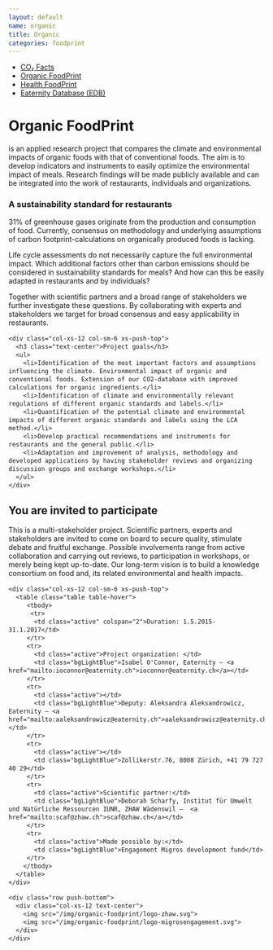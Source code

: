 ```yaml
---
layout: default
name: organic
title: Organic
categories: foodprint
---
```


<div class="container hidden-xs">
	<div class="row">
		<div class="col-xs-12 text-center">
			<ul class="subNavigation">
				<a href="/foodprint"><li>CO₂ Facts</li></a>
				<a href="/foodprint/organic"><li class="current">Organic FoodPrint</li></a>
	      <a href="/foodprint/health"><li>Health FoodPrint</li></a>
				<a href="/foodprint/database"><li>Eaternity Database (EDB)</li></a>
			</ul>
		</div>
	</div>
</div>

<div class="container">
  <div class="row push-top small-push-bottom">
    <div class="col-xs-12 text-center">
      <h1>Organic FoodPrint</h1>
    </div>
  </div>

  <div class="row push-bottom">
    <div class="col-xs-12 col-sm-offset-1 col-sm-10 text-center">
      <p>is an applied research project that compares the climate and environmental impacts of organic foods with that of conventional foods. The aim is to develop indicators and instruments to easily optimize the environmental impact of meals. Research findings will be made publicly available and can be integrated into the work of restaurants, individuals and organizations.</p>
    </div>
  </div>

  <div class="row push-bottom">
    <div class="col-xs-12 col-sm-6">
      <h3 class="text-center">A sustainability standard for restaurants</h3>
      <p>31% of greenhouse gases originate from the production and consumption of food. Currently, consensus on methodology and underlying assumptions of carbon footprint-calculations on organically produced foods is lacking.</p>
      <p>Life cycle assessments do not necessarily capture the full environmental impact. Which additional factors other than carbon emissions should be considered in sustainability standards for meals? And how can this be easily adapted in restaurants and by individuals?</p>
      <p>Together with scientific partners and a broad range of stakeholders we further investigate these questions. By collaborating with experts and stakeholders we target for broad consensus and easy applicability in restaurants.</p>
    </div>

    <div class="col-xs-12 col-sm-6 xs-push-top">
      <h3 class="text-center">Project goals</h3>
      <ul>
        <li>Identification of the most important factors and assumptions influencing the climate. Environmental impact of organic and conventional foods. Extension of our CO2-database with improved calculations for organic ingredients.</li>
        <li>Identification of climate and environmentally relevant regulations of different organic standards and labels.</li>
        <li>Quantification of the potential climate and environmental impacts of different organic standards and labels using the LCA method.</li>
        <li>Develop practical recommendations and instruments for restaurants and the general public.</li>
        <li>Adaptation and improvement of analysis, methodology and developed applications by having stakeholder reviews and organizing discussion groups and exchange workshops.</li>
      </ul>
    </div>
  </div>
</div>

  <div class="window" style="background-image: url('/img/foodprint/Sonnenaufgang-3.jpg');background-size: 100%;background-position: left top;"></div>

<div class="container">
  <div class="row small-push-bottom push-top">
    <div class="col-xs-12 col-sm-6">
      <h2>You are invited to participate</h2>
      <p> This is a multi-stakeholder project. Scientific partners, experts and stakeholders are invited to come on board to secure quality, stimulate debate and fruitful exchange. Possible involvements range from active collaboration and carrying out reviews, to participation in workshops, or merely being kept up-to-date. Our long-term vision is to build a knowledge consortium on food and, its related environmental and health impacts.</p>
    </div>

    <div class="col-xs-12 col-sm-6 xs-push-top">
      <table class="table table-hover">
         <tbody>
          <tr>
           <td class="active" colspan="2">Duration: 1.5.2015-31.1.2017</td>
         </tr>
         <tr>
           <td class="active">Project organization: </td>
           <td class="bgLightBlue">Isabel O'Connor, Eaternity – <a href="mailto:ioconnor@eaternity.ch">ioconnor@eaternity.ch</a></td>
         </tr>
         <tr>
           <td class="active"></td>
           <td class="bgLightBlue">Deputy: Aleksandra Aleksandrowicz, Eaternity – <a href="mailto:aaleksandrowicz@eaternity.ch">aaleksandrowicz@eaternity.ch</a></td>
         </tr>
         <tr>
           <td class="active"></td>
           <td class="bgLightBlue">Zollikerstr.76, 8008 Zürich, +41 79 727 40 29</td>
         </tr>
         <tr>
           <td class="active">Scientific partner:</td>
           <td class="bgLightBlue">Deborah Scharfy, Institut für Umwelt und Natürliche Ressourcen IUNR, ZHAW Wädenswil –  <a href="mailto:scaf@zhaw.ch">scaf@zhaw.ch</a></td>
         </tr>
         <tr>
           <td class="active">Made possible by:</td>
           <td class="bgLightBlue">Engagement Migros development fund</td>
         </tr>
        </tbody>
      </table>
    </div>
  </div>

	<div class="row push-bottom">
	  <div class="col-xs-12 text-center">
	    <img src="/img/organic-foodprint/logo-zhaw.svg">
	    <img src="/img/organic-foodprint/logo-migrosengagement.svg">
	  </div>
	</div>

</div>
